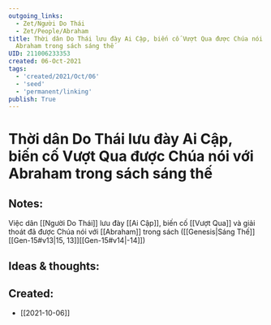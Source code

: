 ```yaml
---
outgoing_links:
  - Zet/Người Do Thái
  - Zet/People/Abraham
title: Thời dân Do Thái lưu đày Ai Cập, biến cố Vượt Qua được Chúa nói với
  Abraham trong sách sáng thế
UID: 211006233353
created: 06-Oct-2021
tags:
  - 'created/2021/Oct/06'
  - 'seed'
  - 'permanent/linking'
publish: True
---
```

# Thời dân Do Thái lưu đày Ai Cập, biến cố Vượt Qua được Chúa nói với Abraham trong sách sáng thế

## Notes:
Việc dân [[Người Do Thái]] lưu đày [[Ai Cập]], biến cố [[Vượt Qua]] và giải thoát đã được Chúa nói với [[Abraham]] trong sách ([[Genesis|Sáng Thế]] [[Gen-15#v13|15, 13]][[Gen-15#v14|-14]])

## Ideas & thoughts:


## Created:
- [[2021-10-06]]
